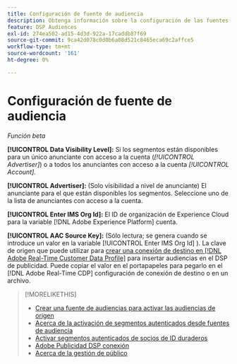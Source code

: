 ```yaml
---
title: Configuración de fuente de audiencia
description: Obtenga información sobre la configuración de las fuentes de audiencia.
feature: DSP Audiences
exl-id: 274ea502-ad15-4d3d-922a-17caddb87f69
source-git-commit: 9ca42d078c0d0b6a08d521c8465eca69c2affce5
workflow-type: tm+mt
source-wordcount: '161'
ht-degree: 0%

---
```


# Configuración de fuente de audiencia

*Función beta*

**[!UICONTROL Data Visibility Level]:** Si los segmentos están disponibles para un único anunciante con acceso a la cuenta (*[!UICONTROL Advertiser]*) o a todos los anunciantes con acceso a la cuenta *[!UICONTROL Account]*.

**[!UICONTROL Advertiser]:** (Solo visibilidad a nivel de anunciante) El anunciante para el que están disponibles los segmentos. Seleccione uno de la lista de anunciantes con acceso a la cuenta.

**[!UICONTROL Enter IMS Org Id]:** El ID de organización de Experience Cloud para la variable [!DNL Adobe Experience Platform] cuenta.

**[!UICONTROL AAC Source Key]:** (Sólo lectura; se genera cuando se introduce un valor en la variable [!UICONTROL Enter IMS Org Id] ). La clave de origen que puede utilizar para [crear una conexión de destino en [!DNL Adobe Real-Time Customer Data Profile]](https://experienceleague.adobe.com/docs/experience-platform/destinations/catalog/advertising/adobe-advertising-cloud-connection.html) para insertar audiencias en el DSP de publicidad. Puede copiar el valor en el portapapeles para pegarlo en el [!DNL Adobe Real-Time CDP] configuración de conexión de destino o en un archivo.

>[!MORELIKETHIS]
>
>* [Crear una fuente de audiencias para activar las audiencias de origen](source-create.md)
>* [Acerca de la activación de segmentos autenticados desde fuentes de audiencia](source-about.md)
>* [Activar segmentos autenticados de socios de ID duraderos](source-durable-id.md)
>* [Adobe Publicidad DSP conexión](https://experienceleague.adobe.com/docs/experience-platform/destinations/catalog/advertising/adobe-advertising-cloud-connection.html)
>* [Acerca de la gestión de público](/help/dsp/audiences/audience-about.md)

